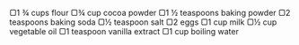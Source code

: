 



▢1 ¾ cups flour
▢¾ cup cocoa powder
▢1 ½ teaspoons baking powder
▢2 teaspoons baking soda
▢½ teaspoon salt
▢2 eggs
▢1 cup milk
▢½ cup vegetable oil
▢1 teaspoon vanilla extract
▢1 cup boiling water
